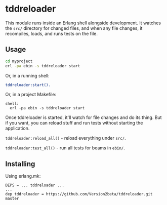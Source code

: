 # tddreloader

This module runs inside an Erlang shell alongside development. It watches the `src/` directory for changed files, and when any file changes, it recompiles, loads, and runs tests on the file.

## Usage

```sh
cd myproject
erl -pa ebin -s tddreloader start
```

Or, in a running shell:

```erlang
tddreloader:start().
```

Or, in a project Makefile:

```make
shell:
  erl -pa ebin -s tddreloader start
```

Once tddreloader is started, it'll watch for file changes and do its thing. But if you want, you can reload stuff and run tests without starting the application.

`tddreloader:reload_all()` - reload everything under `src/`.

`tddreloader:test_all()` - run all tests for beams in `ebin/`.

## Installing

Using erlang.mk:

```make
DEPS = ... tddreloader ...
...
dep_tddreloader = https://github.com/Version2beta/tddreloader.git master
```


